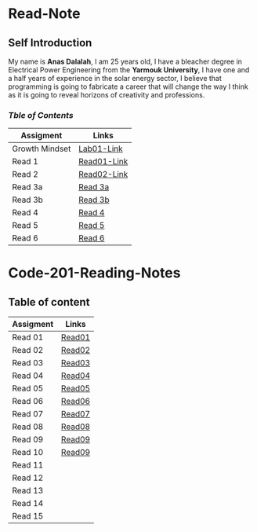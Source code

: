 # Read-Note

## Self Introduction

My name is **Anas Dalalah**, I am 25 years old, I have a bleacher degree in Electrical Power Engineering from the **Yarmouk University**, I have one and a half years of experience in the solar energy sector, I believe that programming is going to fabricate a career that will change the way I think as it is going to reveal horizons of creativity and professions.

### *Tble of Contents*

| Assigment   |Links |
| ----------- | ----------- |
| Growth Mindset    | [Lab01-Link](https://anasdalalaah.github.io/reading-notes/Lab01)       |
|Read 1 | [Read01-Link](https://anasdalalaah.github.io/reading-notes/Read01)        |
| Read 2|[Read02-Link](https://anasdalalaah.github.io/reading-notes/Read02)|
| Read 3a|[Read 3a](https://anasdalalaah.github.io/Read03/)|
| Read 3b| [Read 3b](https://anasdalalaah.github.io/Read03b/CCS)|
| Read 4 |[Read 4](https://anasdalalaah.github.io/reading-notes/Read04)|
| Read 5| [Read 5](https://anasdalalaah.github.io/reading-notes/Read05)|
| Read 6 |[Read 6](https://anasdalalaah.github.io/reading-notes/Read06)|
  

# Code-201-Reading-Notes


## Table of content 

| Assigment   | Links |
| ----------- | ----------- |
| Read 01 | [Read01](https://anasdalalaah.github.io/reading-notes/Read01-201)|
| Read 02 | [Read02](https://anasdalalaah.github.io/reading-notes/Class2)|
| Read 03 | [Read03](https://anasdalalaah.github.io/reading-notes/Class03) |
| Read 04 | [Read04](https://anasdalalaah.github.io/reading-notes/Class04) |
| Read 05 | [Read05](https://anasdalalaah.github.io/reading-notes/Class05) |
| Read 06 | [Read06](https://anasdalalaah.github.io/reading-notes/Class06) |
| Read 07 | [Read07](https://anasdalalaah.github.io/reading-notes/Classes) |
| Read 08 |  [Read08](https://anasdalalaah.github.io/reading-notes/Classe08)|
| Read 09 | [Read09](https://anasdalalaah.github.io/reading-notes/Class09) |
| Read 10 | [Read09](https://anasdalalaah.github.io/reading-notes/Class10) |
| Read 11 |  |
| Read 12 |  |
| Read 13 |  |
| Read 14 |  |
| Read 15 |  | 


